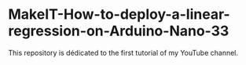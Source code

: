 # MakeIT-How-to-deploy-a-linear-regression-on-Arduino-Nano-33
This repository is dédicated to the first tutorial of my YouTube channel.
